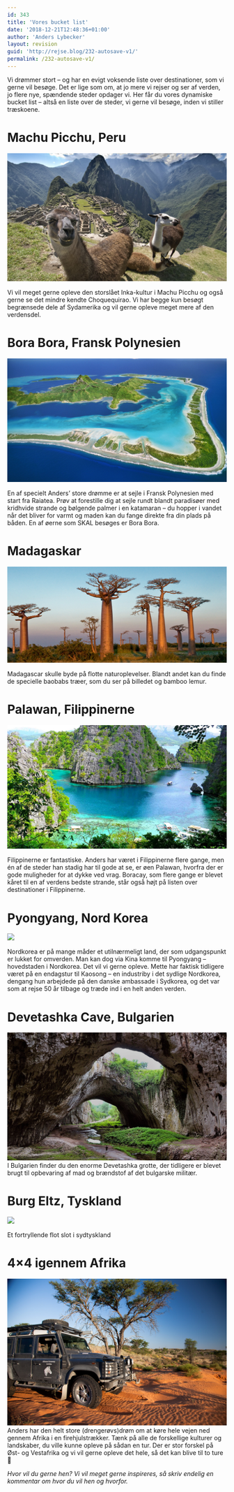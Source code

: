 ```yaml
---
id: 343
title: 'Vores bucket list'
date: '2018-12-21T12:48:36+01:00'
author: 'Anders Lybecker'
layout: revision
guid: 'http://rejse.blog/232-autosave-v1/'
permalink: /232-autosave-v1/
---
```


Vi drømmer stort – og har en evigt voksende liste over destinationer, som vi gerne vil besøge. Det er lige som om, at jo mere vi rejser og ser af verden, jo flere nye, spændende steder opdager vi. Her får du vores dynamiske bucket list – altså en liste over de steder, vi gerne vil besøge, inden vi stiller træskoene.

# Machu Picchu, Peru

![](/assets/images/Machu-Picchu.jpg)

Vi vil meget gerne opleve den storslået Inka-kultur i Machu Picchu og også gerne se det mindre kendte Choquequirao. Vi har begge kun besøgt begrænsede dele af Sydamerika og vil gerne opleve meget mere af den verdensdel.

# Bora Bora, Fransk Polynesien

![](/assets/images/bora-bora-island.jpg)

En af specielt Anders’ store drømme er at sejle i Fransk Polynesien med start fra Raiatea. Prøv at forestille dig at sejle rundt blandt paradisøer med kridhvide strande og bølgende palmer i en katamaran – du hopper i vandet når det bliver for varmt og maden kan du fange direkte fra din plads på båden. En af øerne som SKAL besøges er Bora Bora.

# Madagaskar

![](/assets/images/madagaskar.jpg)

Madagascar skulle byde på flotte naturoplevelser. Blandt andet kan du finde de specielle baobabs træer, som du ser på billedet og bamboo lemur.

# Palawan, Filippinerne

![](/assets/images/Palawan-Island.jpg)

Filippinerne er fantastiske. Anders har været i Filippinerne flere gange, men én af de steder han stadig har til gode at se, er øen Palawan, hvorfra der er gode muligheder for at dykke ved vrag. Boracay, som flere gange er blevet kåret til en af verdens bedste strande, står også højt på listen over destinationer i Filippinerne.

# Pyongyang, Nord Korea

![](/assets/images/North-Korea.jpg)

Nordkorea er på mange måder et utilnærmeligt land, der som udgangspunkt er lukket for omverden. Man kan dog via Kina komme til Pyongyang – hovedstaden i Nordkorea. Det vil vi gerne opleve. Mette har faktisk tidligere været på en endagstur til Kaosong – en industriby i det sydlige Nordkorea, dengang hun arbejdede på den danske ambassade i Sydkorea, og det var som at rejse 50 år tilbage og træde ind i en helt anden verden.

# Devetashka Cave, Bulgarien

![](/assets/images/Devetashka-Cave.png)I Bulgarien finder du den enorme Devetashka grotte, der tidligere er blevet brugt til opbevaring af mad og brændstof af det bulgarske militær.

# Burg Eltz, Tyskland

![](http://rejse.blog/assets/images/BurgEltz-1024x683.jpg)

Et fortryllende flot slot i sydtyskland

# 4×4 igennem Afrika

![Jeep i Afrika](/assets/images/4x4-Africa.jpg)Anders har den helt store (drengerøvs)drøm om at køre hele vejen ned gennem Afrika i en firehjulstrækker. Tænk på alle de forskellige kulturer og landskaber, du ville kunne opleve på sådan en tur. Der er stor forskel på Øst- og Vestafrika og vi vil gerne opleve det hele, så det kan blive til to ture 🙂

*Hvor vil du gerne hen? Vi vil meget gerne inspireres, så skriv endelig en kommentar om hvor du vil hen og hvorfor.*